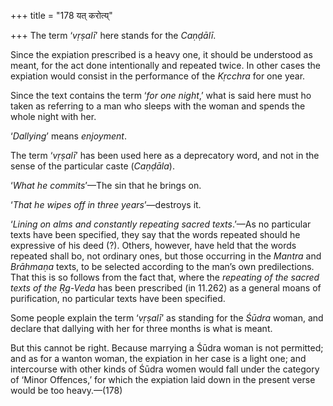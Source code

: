 +++
title = "178 यत् करोत्य्"

+++
The term ‘*vṛṣalī*’ here stands for the *Caṇḍālī*.

Since the expiation prescribed is a heavy one, it should be understood
as meant, for the act done intentionally and repeated twice. In other
cases the expiation would consist in the performance of the *Kṛcchra*
for one year.

Since the text contains the term ‘*for* *one night*,’ what is said here
must ho taken as referring to a man who sleeps with the woman and spends
the whole night with her.

‘*Dallying*’ means *enjoyment*.

The term ‘*vṛṣalī*’ has been used here as a deprecatory word, and not in
the sense of the particular caste (*Caṇḍāla*).

‘*What he commits*’—The sin that he brings on.

‘*That he wipes off in three years*’—destroys it.

‘*Lining on alms and constantly repeating sacred texts*.’—As no
particular texts have been specified, they say that the words repeated
should he expressive of his deed (?). Others, however, have held that
the words repeated shall bo, not ordinary ones, but those occurring in
the *Mantra* and *Brāhmaṇa* texts, to be selected according to the man’s
own predilections. That this is so follows from the fact that, where the
*repeating of the sacred texts of the Ṛg-Veda* has been prescribed (in
11.262) as a general moans of purification, no particular texts have
been specified.

Some people explain the term ‘*vṛṣalī*’ as standing for the *Śūdra*
woman, and declare that dallying with her for three months is what is
meant.

But this cannot be right. Because marrying a Śūdra woman is not
permitted; and as for a wanton woman, the expiation in her case is a
light one; and intercourse with other kinds of Śūdra women would fall
under the category of ‘Minor Offences,’ for which the expiation laid
down in the present verse would be too heavy.—(178)


